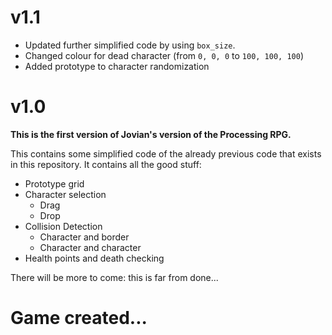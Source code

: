 # v1.1

- Updated further simplified code by using `box_size`.
- Changed colour for dead character (from `0, 0, 0` to `100, 100, 100`)
- Added prototype to character randomization

# v1.0

**This is the first version of Jovian's version of the Processing RPG.**

This contains some simplified code of the already previous code that exists in this repository.
It contains all the good stuff:

- Prototype grid
- Character selection
	- Drag
	- Drop
- Collision Detection
	- Character and border
	- Character and character 
- Health points and death checking

There will be more to come: this is far from done...

# Game created...
